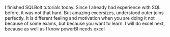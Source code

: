 I finished SQLBolt tutorials today. Since I already had experience with SQL before, it was not that hard. But amazing excersizes, understood outer joins perfectly.
It is different feeling and motivation when you are doing it not because of some exams, but because you want to learn. I will do excel next, because as well as I know powerBI needs excel
